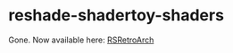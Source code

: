 # reshade-shadertoy-shaders
Gone. Now available here: [RSRetroArch](https://github.com/Matsilagi/RSRetroArch)
